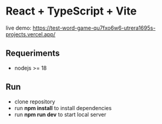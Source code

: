# React + TypeScript + Vite
live demo: https://test-word-game-qu7fxo6w6-utrera1695s-projects.vercel.app/

## Requeriments
- nodejs >= 18

## Run
- clone repository
- run **npm install** to install dependencies
- run **npm run dev** to start local server 
